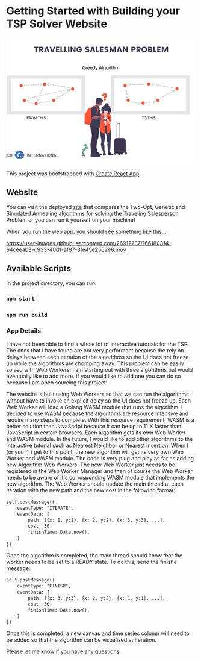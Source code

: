 # Getting Started with Building your TSP Solver Website

![alt text](https://github.com/brianhumphreys/wasm-go-tsp-lesson/blob/master/github-assets/tsp-image.png?raw=true)

This project was bootstrapped with [Create React App](https://github.com/facebook/create-react-app).

## Website

You can visit the deployed [site](https://traveling-salesperson-problem.com) that compares the Two-Opt, Genetic and Simulated Annealing algorithms for solving the Traveling Salesperson Problem or you can run it yourself on your machine!

When you run the web app, you should see something like this...

https://user-images.githubusercontent.com/26912737/166180314-64ceeab3-c933-40d1-af97-3fe45e2562e8.mov

## Available Scripts

In the project directory, you can run:

### `npm start`

### `npm run build`

### App Details

I have not been able to find a whole lot of interactive tutorials for the TSP.  The ones that I have found are not very performant because the rely on delays between each iteration of the algorithms so the UI does not freeze up while the algorithms are chomping away.  This problem can be easily solved with Web Workers!  I am starting out with three algorithms but would eventually like to add more.  If you would like to add one you can do so because I am open sourcing this project!

The website is built using Web Workers so that we can run the algorithms without have to invoke an explicit delay so the UI does not freeze up. Each Web Worker will load a Golang WASM module that runs the algorithm.  I decided to use WASM because the algorithms are resource intensive and require many steps to complete.  With this resource requirement, WASM is a better solution than JavaScript because it can be up to 11 X faster than JavaScript in certain browsers.  Each algorithm gets its own Web Worker and WASM module.  In the future, I would like to add other algorithms to the interactive tutorial such as Nearest Neighbor or Nearest Insertion.  When I (or you ;) ) get to this point, the new algorithm will get its very own Web Worker and WASM module.  The code is very plug and play as far as adding new Algorithm Web Workers.  The new Web Worker just needs to be registered in the Web Worker Manager and then of course the Web Worker needs to be aware of it's corrosponding WASM module that implements the new algorithm.  The Web Worker should update the main thread at each iteration with the new path and the new cost in the following format:

```
self.postMessage({
    eventType: "ITERATE",
    eventData: {
        path: [{x: 1, y:1}, {x: 2, y:2}, {x: 3, y:3}, ...],
        cost: 50,
        finishTime: Date.now(),
    }
})
```

Once the algorithm is completed, the main thread should know that the worker needs to be set to a READY state.  To do this, send the finishe message:

```
self.postMessage({
    eventType: "FINISH",
    eventData: {
        path: [{x: 3, y:3}, {x: 2, y:2}, {x: 1, y:1}, ...],
        cost: 50,
        finishTime: Date.now(),
    }
})
```

Once this is completed, a new canvas and time series column will need to be added so that the algorithm can be visualized at iteration.  

Please let me know if you have any questions.



